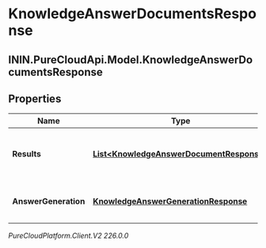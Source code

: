 # KnowledgeAnswerDocumentsResponse

## ININ.PureCloudApi.Model.KnowledgeAnswerDocumentsResponse

## Properties

|Name | Type | Description | Notes|
|------------ | ------------- | ------------- | -------------|
| **Results** | [**List&lt;KnowledgeAnswerDocumentResponse&gt;**](KnowledgeAnswerDocumentResponse) | The results with answers if the answerMode request property is not set or contains \&quot;AnswerHighlight\&quot;. Empty array otherwise. | [optional] |
| **AnswerGeneration** | [**KnowledgeAnswerGenerationResponse**](KnowledgeAnswerGenerationResponse) | The results with AI-generated answer if the answerMode request property contains \&quot;AnswerGeneration\&quot;. | [optional] |



_PureCloudPlatform.Client.V2 226.0.0_
